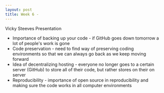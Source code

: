 ```yaml
---
layout: post
title: Week 6 - 
---
```


Vicky Steeves Presentation
- Importance of backing up your code - if GitHub goes down tomorrow a lot of people's work is gone 
- Code preservation - need to find way of preserving coding environments so that we can always go back as we keep moving forward
- Idea of decentralizing hosting - everyone no longer goes to a certain server (GitHub) to store all of their code, but rather stores on their on server 
- Reproducibility - importance of open source in reproducibility and making sure the code works in all computer environments 

